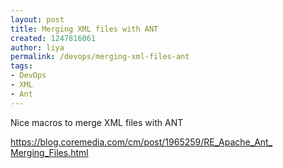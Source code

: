 ```yaml
---
layout: post
title: Merging XML files with ANT
created: 1247816061
author: liya
permalink: /devops/merging-xml-files-ant
tags:
- DevOps
- XML
- Ant
---
```

<p>Nice macros to merge XML files with ANT</p>
<p><a target="_blank" href="https://blog.coremedia.com/cm/post/1965259/RE_Apache_Ant_Merging_Files.html">https://blog.coremedia.com/cm/<wbr></wbr>post/1965259/RE_Apache_Ant_<wbr></wbr>Merging_Files.html</a></p>
